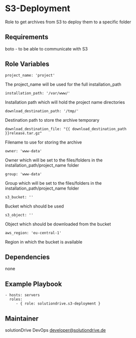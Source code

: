 S3-Deployment
=============

Role to get archives from S3 to deploy them to a specific folder

Requirements
------------

boto - to be able to communicate with S3

Role Variables
--------------

    project_name: 'project'
The project_name will be used for the full installation_path

    installation_path: '/var/www/'
Installation path which will hold the project name directories

    download_destination_path: '/tmp/'
Destination path to store the archive temporary

    download_destination_file: "{{ download_destination_path }}release.tar.gz"
Filename to use for storing the archive

    owner: 'www-data'
Owner which will be set to the files/folders in the installation_path/project_name folder

    group: 'www-data'
Group which will be set to the files/folders in the installation_path/project_name folder

    s3_bucket: ''
Bucket which should be used

    s3_object: ''
Object which should be downloaded from the bucket
    
    aws_region: 'eu-central-1'
Region in which the bucket is available

Dependencies
------------

none

Example Playbook
----------------

    - hosts: servers
      roles:
         - { role: solutiondrive.s3-deployment }

Maintainer
----------

solutionDrive DevOps <developer@solutiondrive.de>
